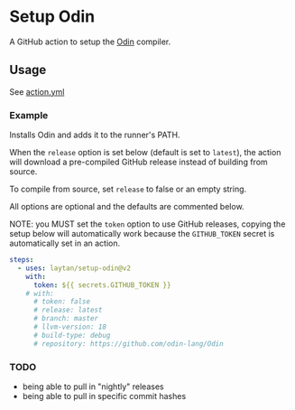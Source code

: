# Setup Odin

A GitHub action to setup the [Odin](https://github.com/odin-lang/Odin) compiler.

## Usage

See [action.yml](https://github.com/laytan/setup-odin/blob/main/action.yml)

### Example

Installs Odin and adds it to the runner's PATH.

When the `release` option is set below (default is set to `latest`), the action will download
a pre-compiled GitHub release instead of building from source.

To compile from source, set `release` to false or an empty string.

All options are optional and the defaults are commented below.

NOTE: you MUST set the `token` option to use GitHub releases, copying the setup below will automatically work
because the `GITHUB_TOKEN` secret is automatically set in an action.

```yaml
steps:
  - uses: laytan/setup-odin@v2
    with:
      token: ${{ secrets.GITHUB_TOKEN }}
    # with:
      # token: false
      # release: latest
      # branch: master
      # llvm-version: 18
      # build-type: debug
      # repository: https://github.com/odin-lang/Odin
```

### TODO

 - being able to pull in "nightly" releases
 - being able to pull in specific commit hashes
